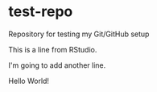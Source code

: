 # test-repo
Repository for testing my Git/GitHub setup

This is a line from RStudio.

I'm going to add another line.

Hello World!
